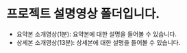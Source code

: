 # 프로젝트 설명영상 폴더입니다.
 - 요약본 소개영상(1분): 요약본에 대한 설명을 들어볼 수 있습니다.<br>
 - 상세본 소개영상(13분): 상세본에 대한 설명을 들어볼 수 있습니다.

